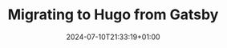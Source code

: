 ---
title: "Migrating to Hugo from Gatsby"
slug: "migrating-to-hugo-from-gatsby"
date: "2024-07-10T21:33:19+01:00"
draft: false
---